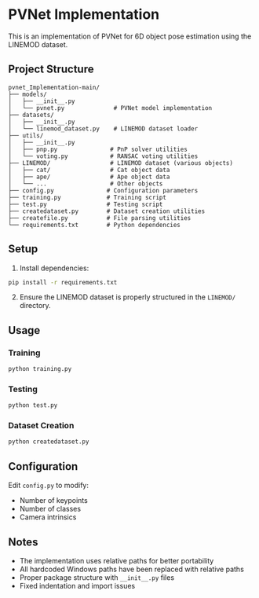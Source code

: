 # PVNet Implementation

This is an implementation of PVNet for 6D object pose estimation using the LINEMOD dataset.

## Project Structure

```
pvnet_Implementation-main/
├── models/
│   ├── __init__.py
│   └── pvnet.py              # PVNet model implementation
├── datasets/
│   ├── __init__.py
│   └── linemod_dataset.py    # LINEMOD dataset loader
├── utils/
│   ├── __init__.py
│   ├── pnp.py               # PnP solver utilities
│   └── voting.py            # RANSAC voting utilities
├── LINEMOD/                 # LINEMOD dataset (various objects)
│   ├── cat/                 # Cat object data
│   ├── ape/                 # Ape object data
│   └── ...                  # Other objects
├── config.py               # Configuration parameters
├── training.py             # Training script
├── test.py                 # Testing script
├── createdataset.py        # Dataset creation utilities
├── createfile.py           # File parsing utilities
└── requirements.txt        # Python dependencies
```

## Setup

1. Install dependencies:
```bash
pip install -r requirements.txt
```

2. Ensure the LINEMOD dataset is properly structured in the `LINEMOD/` directory.

## Usage

### Training
```bash
python training.py
```

### Testing
```bash
python test.py
```

### Dataset Creation
```bash
python createdataset.py
```

## Configuration

Edit `config.py` to modify:
- Number of keypoints
- Number of classes
- Camera intrinsics

## Notes

- The implementation uses relative paths for better portability
- All hardcoded Windows paths have been replaced with relative paths
- Proper package structure with `__init__.py` files
- Fixed indentation and import issues